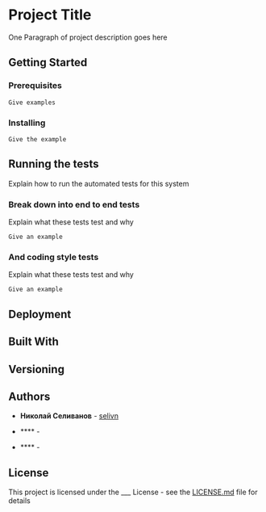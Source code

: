 # Project Title

One Paragraph of project description goes here

## Getting Started



### Prerequisites



```
Give examples
```

### Installing

```
Give the example
```

## Running the tests

Explain how to run the automated tests for this system

### Break down into end to end tests

Explain what these tests test and why

```
Give an example
```

### And coding style tests

Explain what these tests test and why

```
Give an example
```

## Deployment



## Built With



## Versioning



## Authors

* **Николай Селиванов** - [selivn](https://bitbucket.org/selivn)

* **** - []()

* **** - []()

## License

This project is licensed under the ___ License - see the [LICENSE.md](LICENSE.md) file for details

